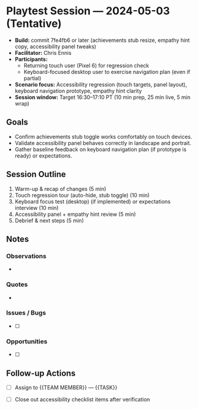 # Playtest Session — 2024-05-03 (Tentative)

- **Build:** commit 7fe4fb6 or later (achievements stub resize, empathy hint copy, accessibility panel tweaks)
- **Facilitator:** Chris Ennis
- **Participants:**
  - Returning touch user (Pixel 6) for regression check
  - Keyboard-focused desktop user to exercise navigation plan (even if partial)
- **Scenario focus:** Accessibility regression (touch targets, panel layout), keyboard navigation prototype, empathy hint clarity
- **Session window:** Target 16:30–17:10 PT (10 min prep, 25 min live, 5 min wrap)

## Goals
- Confirm achievements stub toggle works comfortably on touch devices.
- Validate accessibility panel behaves correctly in landscape and portrait.
- Gather baseline feedback on keyboard navigation plan (if prototype is ready) or expectations.

## Session Outline
1. Warm-up & recap of changes (5 min)
2. Touch regression tour (auto-hide, stub toggle) (10 min)
3. Keyboard focus test (desktop) (if implemented) or expectations interview (10 min)
4. Accessibility panel + empathy hint review (5 min)
5. Debrief & next steps (5 min)

## Notes
### Observations
- 

### Quotes
- 

### Issues / Bugs
- [ ] 

### Opportunities
- [ ] 

## Follow-up Actions
- [ ] Assign to {{TEAM MEMBER}} — {{TASK}}
- [ ] Close out accessibility checklist items after verification

